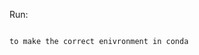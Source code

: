 Run:
```conda create -n <environment-name> --file requirements.txt

to make the correct enivronment in conda